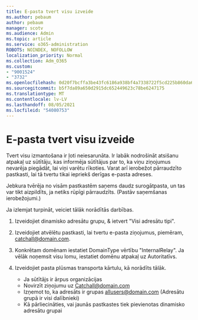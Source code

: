 ```yaml
---
title: E-pasta tvert visu izveide
ms.author: pebaum
author: pebaum
manager: scotv
ms.audience: Admin
ms.topic: article
ms.service: o365-administration
ROBOTS: NOINDEX, NOFOLLOW
localization_priority: Normal
ms.collection: Adm_O365
ms.custom:
- "9001524"
- "3732"
ms.openlocfilehash: 0d20f7bcffa3be43fc6186a938bf4a7338722f5cd225b860da6357398db26a69
ms.sourcegitcommit: b5f7da89a650d2915dc652449623c78be6247175
ms.translationtype: MT
ms.contentlocale: lv-LV
ms.lasthandoff: 08/05/2021
ms.locfileid: "54080753"
---
```

# <a name="create-an-email-catch-all"></a>E-pasta tvert visu izveide

Tvert visu izmantošana ir ļoti neiesarunāta. Ir labāk nodrošināt atsišanu atpakaļ uz sūtītāju, kas informēja sūtītājus par to, ka viņu ziņojumus nevarēja piegādāt, lai viņi varētu rīkoties. Varat arī ierobežot pārraudzīto pastkasti, lai tā tvertu tikai iepriekš derīgas e-pasta adreses. 

Jebkura tvērēja no visām pastkastēm saņems daudz surogātpasta, un tas var tikt aizpildīts, ja netiks rūpīgi pārraudzīts. (Pastāv saņemšanas ierobežojumi.) 

Ja izlemjat turpināt, veiciet tālāk norādītās darbības.

1. Izveidojiet dinamisko adresātu grupu, & ietvert "Visi adresātu tipi".

2. Izveidojiet atvēlētu pastkasti, lai tvertu e-pasta ziņojumus, piemēram, catchall@domain.com.

3. Konkrētam domēnam iestatiet DomainType vērtību "InternalRelay". Ja vēlāk noņemsit visu lomu, iestatiet domēnu atpakaļ uz Autoritatīvs.

4. Izveidojiet pasta plūsmas transporta kārtulu, kā norādīts tālāk.

    - Ja sūtītājs ir ārpus organizācijas
    - Novirzīt ziņojumu uz Catchall@domain.com
    - Izņemot to, ka adresāts ir grupas allusers@domain.com (Adresātu grupā ir visi dalībnieki)
    - Kā pārliecināties, vai jaunās pastkastes tiek pievienotas dinamisko adresātu grupai
